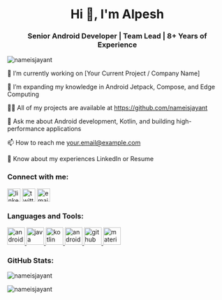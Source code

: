 <h1 align="center">Hi 👋, I'm Alpesh</h1> <h3 align="center">Senior Android Developer | Team Lead | 8+ Years of Experience</h3> <p align="left"> <img src="https://komarev.com/ghpvc/?username=nameisjayant&label=Profile%20views&color=0e75b6&style=flat" alt="nameisjayant" /> </p>
🔭 I’m currently working on [Your Current Project / Company Name]

🌱 I’m expanding my knowledge in Android Jetpack, Compose, and Edge Computing

👨‍💻 All of my projects are available at https://github.com/nameisjayant

💬 Ask me about Android development, Kotlin, and building high-performance applications

📫 How to reach me your.email@example.com

📄 Know about my experiences LinkedIn or Resume

<h3 align="left">Connect with me:</h3> <p align="left"> <a href="https://linkedin.com/in/yourlinkedin" target="blank"><img align="center" src="https://cdn-icons-png.flaticon.com/512/174/174857.png" alt="linkedin" height="30" width="30" /></a> <a href="https://twitter.com/yourtwitter" target="blank"><img align="center" src="https://cdn-icons-png.flaticon.com/512/733/733579.png" alt="twitter" height="30" width="30" /></a> <a href="mailto:your.email@example.com"><img align="center" src="https://cdn-icons-png.flaticon.com/512/732/732200.png" alt="email" height="30" width="30" /></a> </p> <h3 align="left">Languages and Tools:</h3> <p align="left"> <a href="https://developer.android.com" target="_blank" rel="noreferrer"> <img src="https://cdn-icons-png.flaticon.com/512/732/732212.png" alt="android" width="40" height="40"/> </a> <a href="https://www.java.com" target="_blank" rel="noreferrer"> <img src="https://cdn-icons-png.flaticon.com/512/226/226777.png" alt="java" width="40" height="40"/> </a> <a href="https://kotlinlang.org" target="_blank" rel="noreferrer"> <img src="https://upload.wikimedia.org/wikipedia/commons/7/74/Kotlin_Icon.png" alt="kotlin" width="40" height="40"/> </a> <a href="https://developer.android.com/studio" target="_blank" rel="noreferrer"> <img src="https://upload.wikimedia.org/wikipedia/commons/e/e3/Android_Studio_icon.svg" alt="android studio" width="40" height="40"/> </a> <a href="https://www.github.com" target="_blank" rel="noreferrer"> <img src="https://cdn-icons-png.flaticon.com/512/25/25231.png" alt="github" width="40" height="40"/> </a> <a href="https://material.io" target="_blank" rel="noreferrer"> <img src="https://cdn-icons-png.flaticon.com/512/703/703758.png" alt="material design" width="40" height="40"/> </a> </p> <h3 align="left">GitHub Stats:</h3> <p><img align="center" src="https://github-readme-stats.vercel.app/api?username=nameisjayant&show_icons=true&theme=radical" alt="nameisjayant" /></p> <p><img align="center" src="https://github-readme-stats.vercel.app/api/top-langs?username=nameisjayant&show_icons=true&theme=radical&layout=compact" alt="nameisjayant" /></p>
